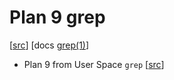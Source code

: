 # Plan 9 grep

[[src](https://github.com/plan9foundation/plan9/tree/main/sys/src/cmd/grep)]
[docs [grep(1)](https://github.com/plan9foundation/plan9/blob/main/sys/man/1/grep)]

- Plan 9 from User Space `grep` [[src](https://github.com/9fans/plan9port/tree/master/src/cmd/grep)]
